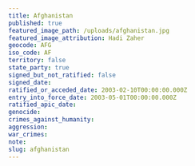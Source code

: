 ```yaml
---
title: Afghanistan
published: true
featured_image_path: /uploads/afghanistan.jpg
featured_image_attribution: Hadi Zaher
geocode: AFG
iso_code: AF
territory: false
state_party: true
signed_but_not_ratified: false
signed_date:
ratified_or_acceded_date: 2003-02-10T00:00:00.000Z
entry_into_force_date: 2003-05-01T00:00:00.000Z
ratified_apic_date:
genocide:
crimes_against_humanity:
aggression:
war_crimes:
note:
slug: afghanistan
---
```



